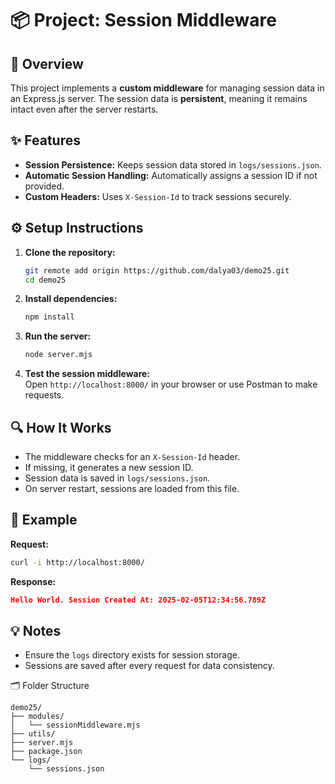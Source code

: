 # 📦 Project: Session Middleware

## 🚀 Overview
This project implements a **custom middleware** for managing session data in an Express.js server. The session data is **persistent**, meaning it remains intact even after the server restarts.

## ✨ Features
- **Session Persistence:** Keeps session data stored in `logs/sessions.json`.
- **Automatic Session Handling:** Automatically assigns a session ID if not provided.
- **Custom Headers:** Uses `X-Session-Id` to track sessions securely.

## ⚙️ Setup Instructions
1. **Clone the repository:**  
   ```bash
   git remote add origin https://github.com/dalya03/demo25.git
   cd demo25
   ```

2. **Install dependencies:**  
   ```bash
   npm install
   ```

3. **Run the server:**  
   ```bash
   node server.mjs
   ```

4. **Test the session middleware:**  
   Open `http://localhost:8000/` in your browser or use Postman to make requests.

## 🔍 How It Works
- The middleware checks for an `X-Session-Id` header.
- If missing, it generates a new session ID.
- Session data is saved in `logs/sessions.json`.
- On server restart, sessions are loaded from this file.

## 🧪 Example
**Request:**
```bash
curl -i http://localhost:8000/
```
**Response:**
```json
Hello World. Session Created At: 2025-02-05T12:34:56.789Z
```

## 💡 Notes
- Ensure the `logs` directory exists for session storage.
- Sessions are saved after every request for data consistency.

🗂️ Folder Structure
```
demo25/
├── modules/
│   └── sessionMiddleware.mjs
├── utils/
├── server.mjs
├── package.json
└── logs/
    └── sessions.json
```

